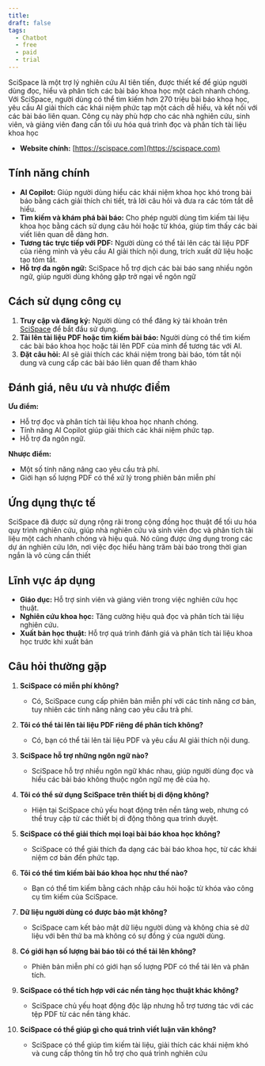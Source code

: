 ```yaml
---
title: 
draft: false
tags:
  - Chatbot
  - free
  - paid
  - trial
---
```

SciSpace là một trợ lý nghiên cứu AI tiên tiến, được thiết kế để giúp người dùng đọc, hiểu và phân tích các bài báo khoa học một cách nhanh chóng. Với SciSpace, người dùng có thể tìm kiếm hơn 270 triệu bài báo khoa học, yêu cầu AI giải thích các khái niệm phức tạp một cách dễ hiểu, và kết nối với các bài báo liên quan. Công cụ này phù hợp cho các nhà nghiên cứu, sinh viên, và giảng viên đang cần tối ưu hóa quá trình đọc và phân tích tài liệu khoa học​

- **Website chính:** [https://scispace.com](https://scispace.com)

## Tính năng chính

- **AI Copilot:** Giúp người dùng hiểu các khái niệm khoa học khó trong bài báo bằng cách giải thích chi tiết, trả lời câu hỏi và đưa ra các tóm tắt dễ hiểu.
- **Tìm kiếm và khám phá bài báo:** Cho phép người dùng tìm kiếm tài liệu khoa học bằng cách sử dụng câu hỏi hoặc từ khóa, giúp tìm thấy các bài viết liên quan dễ dàng hơn.
- **Tương tác trực tiếp với PDF:** Người dùng có thể tải lên các tài liệu PDF của riêng mình và yêu cầu AI giải thích nội dung, trích xuất dữ liệu hoặc tạo tóm tắt.
- **Hỗ trợ đa ngôn ngữ:** SciSpace hỗ trợ dịch các bài báo sang nhiều ngôn ngữ, giúp người dùng không gặp trở ngại về ngôn ngữ​

## Cách sử dụng công cụ

1. **Truy cập và đăng ký:** Người dùng có thể đăng ký tài khoản trên [SciSpace](https://scispace.com) để bắt đầu sử dụng.
2. **Tải lên tài liệu PDF hoặc tìm kiếm bài báo:** Người dùng có thể tìm kiếm các bài báo khoa học hoặc tải lên PDF của mình để tương tác với AI.
3. **Đặt câu hỏi:** AI sẽ giải thích các khái niệm trong bài báo, tóm tắt nội dung và cung cấp các bài báo liên quan để tham khảo​

## Đánh giá, nêu ưu và nhược điểm

**Ưu điểm:**

- Hỗ trợ đọc và phân tích tài liệu khoa học nhanh chóng.
- Tính năng AI Copilot giúp giải thích các khái niệm phức tạp.
- Hỗ trợ đa ngôn ngữ.

**Nhược điểm:**

- Một số tính năng nâng cao yêu cầu trả phí.
- Giới hạn số lượng PDF có thể xử lý trong phiên bản miễn phí​

## Ứng dụng thực tế

SciSpace đã được sử dụng rộng rãi trong cộng đồng học thuật để tối ưu hóa quy trình nghiên cứu, giúp nhà nghiên cứu và sinh viên đọc và phân tích tài liệu một cách nhanh chóng và hiệu quả. Nó cũng được ứng dụng trong các dự án nghiên cứu lớn, nơi việc đọc hiểu hàng trăm bài báo trong thời gian ngắn là vô cùng cần thiết​

## Lĩnh vực áp dụng

- **Giáo dục:** Hỗ trợ sinh viên và giảng viên trong việc nghiên cứu học thuật.
- **Nghiên cứu khoa học:** Tăng cường hiệu quả đọc và phân tích tài liệu nghiên cứu.
- **Xuất bản học thuật:** Hỗ trợ quá trình đánh giá và phân tích tài liệu khoa học trước khi xuất bản​

## Câu hỏi thường gặp

1. **SciSpace có miễn phí không?**
    
    - Có, SciSpace cung cấp phiên bản miễn phí với các tính năng cơ bản, tuy nhiên các tính năng nâng cao yêu cầu trả phí.
2. **Tôi có thể tải lên tài liệu PDF riêng để phân tích không?**
    
    - Có, bạn có thể tải lên tài liệu PDF và yêu cầu AI giải thích nội dung.
3. **SciSpace hỗ trợ những ngôn ngữ nào?**
    
    - SciSpace hỗ trợ nhiều ngôn ngữ khác nhau, giúp người dùng đọc và hiểu các bài báo không thuộc ngôn ngữ mẹ đẻ của họ.
4. **Tôi có thể sử dụng SciSpace trên thiết bị di động không?**
    
    - Hiện tại SciSpace chủ yếu hoạt động trên nền tảng web, nhưng có thể truy cập từ các thiết bị di động thông qua trình duyệt.
5. **SciSpace có thể giải thích mọi loại bài báo khoa học không?**
    
    - SciSpace có thể giải thích đa dạng các bài báo khoa học, từ các khái niệm cơ bản đến phức tạp.
6. **Tôi có thể tìm kiếm bài báo khoa học như thế nào?**
    
    - Bạn có thể tìm kiếm bằng cách nhập câu hỏi hoặc từ khóa vào công cụ tìm kiếm của SciSpace.
7. **Dữ liệu người dùng có được bảo mật không?**
    
    - SciSpace cam kết bảo mật dữ liệu người dùng và không chia sẻ dữ liệu với bên thứ ba mà không có sự đồng ý của người dùng.
8. **Có giới hạn số lượng bài báo tôi có thể tải lên không?**
    
    - Phiên bản miễn phí có giới hạn số lượng PDF có thể tải lên và phân tích.
9. **SciSpace có thể tích hợp với các nền tảng học thuật khác không?**
    
    - SciSpace chủ yếu hoạt động độc lập nhưng hỗ trợ tương tác với các tệp PDF từ các nền tảng khác.
10. **SciSpace có thể giúp gì cho quá trình viết luận văn không?**
    
    - SciSpace có thể giúp tìm kiếm tài liệu, giải thích các khái niệm khó và cung cấp thông tin hỗ trợ cho quá trình nghiên cứu​